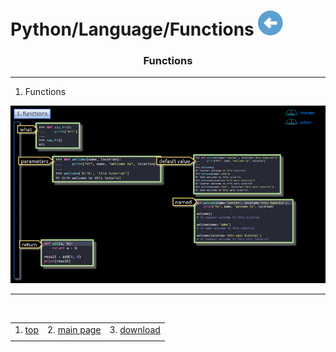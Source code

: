 # Python/Language/Functions [![back](/assets/back.svg)](../README.md) 

<h3 align="center">Functions</h3>

- - -

1. Functions

![language](./functions.gif)

- - -

<br>


|     |     |     |
| --- | --- | --- |
| 1. [top](#Functions) | 2. [main page](/README.md) | 3. [download](./functions.pptx) |
|     |     |     |


